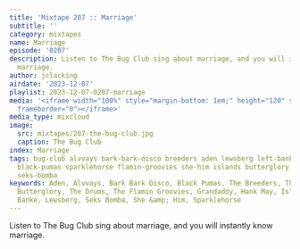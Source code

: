 ```yaml
---
title: 'Mixtape 207 :: Marriage'
subtitle: ''
category: mixtapes
name: Marriage
episode: '0207'
description: Listen to The Bug Club sing about marriage, and you will instantly know
  marriage.
author: jclacking
airdate: '2023-12-07'
playlist: 2023-12-07-0207-marriage
media: '<iframe width="100%" style="margin-bottom: 1em;" height="120" src="https://www.mixcloud.com/widget/iframe/?feed=%2Flouderthanwar%2Fthe-mixtape-207-marriage-2023-12-07%2F&hide_artwork=1&hide_cover=1&light=1"
  frameborder="0"></iframe>'
media_type: mixcloud
image:
  src: mixtapes/207-the-bug-club.jpg
  caption: The Bug Club
index: Marriage
tags: bug-club alvvays bark-bark-disco breeders aden lewsberg left-banke hank-may
  black-pumas sparklehorse flamin-groovies she-him islands butterglory grandaddy drums
  seks-bomba
keywords: Aden, Alvvays, Bark Bark Disco, Black Pumas, The Breeders, The Bug Club,
  Butterglory, The Drums, The Flamin Groovies, Grandaddy, Hank May, Islands, The Left
  Banke, Lewsberg, Seks Bomba, She &amp; Him, Sparklehorse
---
```

Listen to The Bug Club sing about marriage, and you will instantly know marriage.
